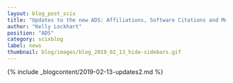 ```yaml
---
layout: blog_post_scix
title: "Updates to the new ADS: Affiliations, Software Citations and More"
author: "Kelly Lockhart"
position: "ADS"
category: scixblog
label: news
thumbnail: blog/images/blog_2019_02_13_hide-sidebars.gif
---
```


{% include _blogcontent/2019-02-13-updates2.md %}